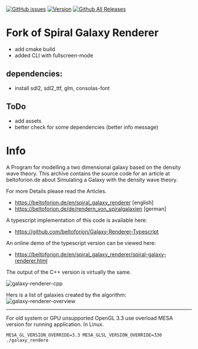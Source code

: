 [![GitHub issues](https://img.shields.io/github/issues/beltoforion/Galaxy-Renderer.svg?maxAge=360)](https://github.com/beltoforion/Galaxy-Renderer/issues)
[![Version](https://img.shields.io/github/release/beltoforion/Galaxy-Renderer.svg?maxAge=360)](https://github.com/beltoforion/Galaxy-Renderer/blob/master/CHANGELOG)
[![Github All Releases](https://img.shields.io/github/downloads/beltoforion/Galaxy-Renderer/total.svg)](https://github.com/beltoforion/Galaxy-Renderer/releases/tag/v1.1.0)

# Fork of Spiral Galaxy Renderer
- add cmake build 
- added CLI with fullscreen-mode

## dependencies:
- install sdl2, sdl2_ttf, glm, consolas-font

## ToDo
- add assets
- better check for some dependencies (better info message)

# Info
A Program for modelling a two dimensional galaxy based on the density wave theory. This archive contains the source code for an 
article at beltoforion.de about Simulating a Galaxy with the density wave theory.

For more Details please read the Articles.

* https://beltoforion.de/en/spiral_galaxy_renderer [english]
* https://beltoforion.de/de/rendern_von_spiralgalaxien [german]

A typescript implementation of this code is available here:

* https://github.com/beltoforion/Galaxy-Renderer-Typescript

An online demo of the typescript version can be viewed here:

* https://beltoforion.de/en/spiral_galaxy_renderer/spiral-galaxy-renderer.html

The output of the C++ version is virtually the same.

![galaxy-renderer-cpp](https://user-images.githubusercontent.com/2202567/183997359-e4480044-986e-445d-935c-a50d55db21f3.jpg)

Hers is a list of galaxies created by the algorithm:
![galaxy-renderer-overview](https://user-images.githubusercontent.com/2202567/183997403-eff97429-b0d2-4933-a49e-ac16e0cab27c.jpg)

-----------

For old system or GPU unsupported OpenGL 3.3 use overload MESA version for running application.
In Linux.
```
MESA_GL_VERSION_OVERRIDE=3.3 MESA_GLSL_VERSION_OVERRIDE=330 ./galaxy_rendere
```

